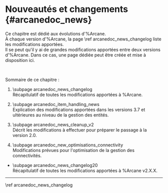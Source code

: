 # Nouveautés et changements {#arcanedoc_news}

Ce chapitre est dédié aux évolutions d'%Arcane.  
À chaque version d'%Arcane, la page \ref arcanedoc_news_changelog liste les modifications
apportées.  
Il se peut qu'il y ai de grandes modifications apportées entre deux versions d'%Arcane.
Dans ce cas, une page dédiée peut être créée et mise à disposition ici.

<br>

Sommaire de ce chapitre :
1. \subpage arcanedoc_news_changelog <br>
  Récapitulatif de toutes les modifications apportées à %Arcane.

2. \subpage arcanedoc_item_handling_news <br>
  Explication des modifications apportées dans les versions 3.7 et ultérieures
  au niveau de la gestion des entités.

3. \subpage arcanedoc_news_cleanup_v2 <br>
  Décrit les modifications à effectuer pour préparer le passage à la version 2.0.

4. \subpage arcanedoc_new_optimisations_connectivity <br>
  Modifications prévues pour l'optimisation de la gestion des connectivités.

- \subpage arcanedoc_news_changelog20 <br>
  Récapitulatif de toutes les modifications apportées à %Arcane v2.X.X.


____

<div class="section_buttons">
<span class="next_section_button">
\ref arcanedoc_news_changelog
</span>
</div>